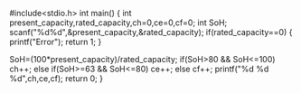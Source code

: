#include<stdio.h>
int main()
{
int present_capacity,rated_capacity,ch=0,ce=0,cf=0;
int SoH;
scanf("%d%d",&present_capacity,&rated_capacity);
  if(rated_capacity==0)
  {
    printf("Error");
    return 1;
  }
  
SoH=(100*present_capacity)/rated_capacity;
if(SoH>80 && SoH<=100)
ch++;
else if(SoH>=63 && SoH<=80)
  ce++;
else
  cf++;
printf("%d %d %d",ch,ce,cf);
  return 0;
}
